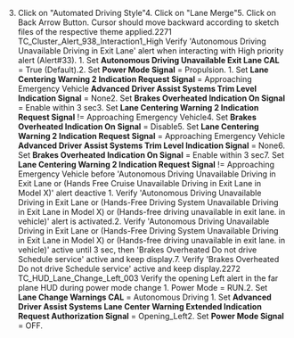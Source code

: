3. Click on "Automated Driving Style"4. Click on "Lane Merge"5. Click on Back Arrow Button. Cursor should move backward according to sketch files of the respective theme applied.2271 TC_Cluster_Alert_938_Interaction1_High Verify 'Autonomous Driving Unavailable Driving in Exit Lane' alert when interacting with High priority alert (Alert#33). 1. Set **Autonomous Driving Unavailable Exit Lane CAL** = True (Default).2. Set **Power Mode Signal** = Propulsion. 1. Set **Lane Centering Warning 2 Indication Request Signal** = Approaching Emergency Vehicle **Advanced Driver Assist Systems Trim Level Indication Signal** = None2. Set **Brakes Overheated Indication On Signal** = Enable within 3 sec3. Set **Lane Centering Warning 2 Indication Request Signal** != Approaching Emergency Vehicle4. Set **Brakes Overheated Indication On Signal** = Disable5. Set **Lane Centering Warning 2 Indication Request Signal** = Approaching Emergency Vehicle **Advanced Driver Assist Systems Trim Level Indication Signal** = None6. Set **Brakes Overheated Indication On Signal** = Enable within 3 sec7. Set **Lane Centering Warning 2 Indication Request Signal** != Approaching Emergency Vehicle before 'Autonomous Driving Unavailable Driving in Exit Lane or (Hands Free Cruise Unavailable Driving in Exit Lane in Model X)' alert deactive 1. Verify 'Autonomous Driving Unavailable Driving in Exit Lane or (Hands-Free Driving System Unavailable Driving in Exit Lane in Model X) or (Hands-free driving unavailable in exit lane. in vehicle)' alert is activated.2. Verify 'Autonomous Driving Unavailable Driving in Exit Lane or (Hands-Free Driving System Unavailable Driving in Exit Lane in Model X) or (Hands-free driving unavailable in exit lane. in vehicle)' active until 3 sec, then 'Brakes Overheated Do not drive Schedule service' active and keep display.7. Verify 'Brakes Overheated Do not drive Schedule service' active and keep display.2272 TC_HUD_Lane_Change_Left_003 Verify the opening Left alert in the far plane HUD during power mode change 1. Power Mode = RUN.2. Set **Lane Change Warnings CAL** = Autonomous Driving 1. Set **Advanced Driver Assist Systems Lane Center Warning Extended Indication Request Authorization Signal** = Opening_Left2. Set **Power Mode Signal** = OFF.